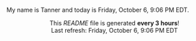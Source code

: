 My name is Tanner and today is Friday, October 6, 9:06 PM EDT.

<p align="center">This <i>README</i> file is generated <b>every 3 hours</b>!</br>Last refresh: Friday, October 6, 9:06 PM EDT<br /></p>

